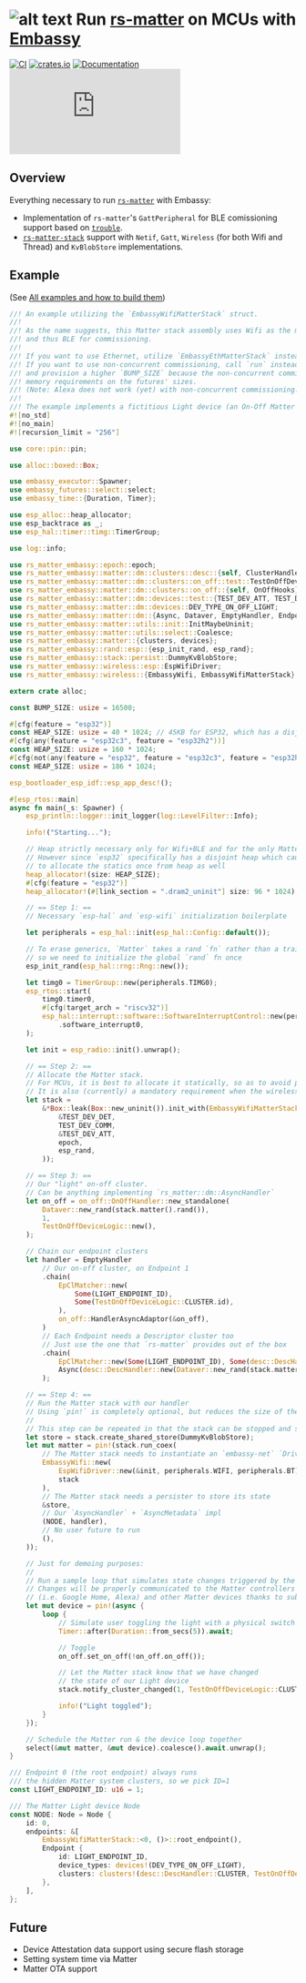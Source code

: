 # ![alt text](https://avatars.githubusercontent.com/u/61027988?s=48&v=4 "rs-matter-embassy") Run [rs-matter](https://github.com/project-chip/rs-matter) on MCUs with [Embassy](https://github.com/embassy-rs/embassy)

[![CI](https://github.com/ivmarkov/rs-matter-embassy/actions/workflows/ci.yml/badge.svg)](https://github.com/ivmarkov/rs-matter-embassy/actions/workflows/ci.yml)
[![crates.io](https://img.shields.io/crates/v/rs-matter-embassy.svg)](https://crates.io/crates/rs-matter-embassy)
[![Documentation](https://img.shields.io/badge/docs-esp--rs-brightgreen)](https://ivmarkov.github.io/ivmarkov/rs-matter-embassy/index.html)
[![Matrix](https://img.shields.io/matrix/matter-rs:matrix.org?label=join%20matrix&color=BEC5C9&logo=matrix)](https://matrix.to/#/#matter-rs:matrix.org)

## Overview

Everything necessary to run [`rs-matter`](https://github.com/project-chip/rs-matter) with Embassy:
* Implementation of `rs-matter`'s `GattPeripheral` for BLE comissioning support based on [`trouble`](https://github.com/embassy-rs/trouble).
* [`rs-matter-stack`](https://github.com/ivmarkov/rs-matter-stack) support with `Netif`, `Gatt`, `Wireless` (for both Wifi and Thread) and `KvBlobStore` implementations.

## Example

(See [All examples and how to build them](examples))

```rust
//! An example utilizing the `EmbassyWifiMatterStack` struct.
//!
//! As the name suggests, this Matter stack assembly uses Wifi as the main transport,
//! and thus BLE for commissioning.
//!
//! If you want to use Ethernet, utilize `EmbassyEthMatterStack` instead.
//! If you want to use non-concurrent commissioning, call `run` instead of `run_coex`
//! and provision a higher `BUMP_SIZE` because the non-concurrent commissioning has slightly higher
//! memory requirements on the futures' sizes.
//! (Note: Alexa does not work (yet) with non-concurrent commissioning.)
//!
//! The example implements a fictitious Light device (an On-Off Matter cluster).
#![no_std]
#![no_main]
#![recursion_limit = "256"]

use core::pin::pin;

use alloc::boxed::Box;

use embassy_executor::Spawner;
use embassy_futures::select::select;
use embassy_time::{Duration, Timer};

use esp_alloc::heap_allocator;
use esp_backtrace as _;
use esp_hal::timer::timg::TimerGroup;

use log::info;

use rs_matter_embassy::epoch::epoch;
use rs_matter_embassy::matter::dm::clusters::desc::{self, ClusterHandler as _};
use rs_matter_embassy::matter::dm::clusters::on_off::test::TestOnOffDeviceLogic;
use rs_matter_embassy::matter::dm::clusters::on_off::{self, OnOffHooks};
use rs_matter_embassy::matter::dm::devices::test::{TEST_DEV_ATT, TEST_DEV_COMM, TEST_DEV_DET};
use rs_matter_embassy::matter::dm::devices::DEV_TYPE_ON_OFF_LIGHT;
use rs_matter_embassy::matter::dm::{Async, Dataver, EmptyHandler, Endpoint, EpClMatcher, Node};
use rs_matter_embassy::matter::utils::init::InitMaybeUninit;
use rs_matter_embassy::matter::utils::select::Coalesce;
use rs_matter_embassy::matter::{clusters, devices};
use rs_matter_embassy::rand::esp::{esp_init_rand, esp_rand};
use rs_matter_embassy::stack::persist::DummyKvBlobStore;
use rs_matter_embassy::wireless::esp::EspWifiDriver;
use rs_matter_embassy::wireless::{EmbassyWifi, EmbassyWifiMatterStack};

extern crate alloc;

const BUMP_SIZE: usize = 16500;

#[cfg(feature = "esp32")]
const HEAP_SIZE: usize = 40 * 1024; // 45KB for ESP32, which has a disjoint heap
#[cfg(any(feature = "esp32c3", feature = "esp32h2"))]
const HEAP_SIZE: usize = 160 * 1024;
#[cfg(not(any(feature = "esp32", feature = "esp32c3", feature = "esp32h2")))]
const HEAP_SIZE: usize = 186 * 1024;

esp_bootloader_esp_idf::esp_app_desc!();

#[esp_rtos::main]
async fn main(_s: Spawner) {
    esp_println::logger::init_logger(log::LevelFilter::Info);

    info!("Starting...");

    // Heap strictly necessary only for Wifi+BLE and for the only Matter dependency which needs (~4KB) alloc - `x509`
    // However since `esp32` specifically has a disjoint heap which causes bss size troubles, it is easier
    // to allocate the statics once from heap as well
    heap_allocator!(size: HEAP_SIZE);
    #[cfg(feature = "esp32")]
    heap_allocator!(#[link_section = ".dram2_uninit"] size: 96 * 1024);

    // == Step 1: ==
    // Necessary `esp-hal` and `esp-wifi` initialization boilerplate

    let peripherals = esp_hal::init(esp_hal::Config::default());

    // To erase generics, `Matter` takes a rand `fn` rather than a trait or a closure,
    // so we need to initialize the global `rand` fn once
    esp_init_rand(esp_hal::rng::Rng::new());

    let timg0 = TimerGroup::new(peripherals.TIMG0);
    esp_rtos::start(
        timg0.timer0,
        #[cfg(target_arch = "riscv32")]
        esp_hal::interrupt::software::SoftwareInterruptControl::new(peripherals.SW_INTERRUPT)
            .software_interrupt0,
    );

    let init = esp_radio::init().unwrap();

    // == Step 2: ==
    // Allocate the Matter stack.
    // For MCUs, it is best to allocate it statically, so as to avoid program stack blowups (its memory footprint is ~ 35 to 50KB).
    // It is also (currently) a mandatory requirement when the wireless stack variation is used.
    let stack =
        &*Box::leak(Box::new_uninit()).init_with(EmbassyWifiMatterStack::<BUMP_SIZE, ()>::init(
            &TEST_DEV_DET,
            TEST_DEV_COMM,
            &TEST_DEV_ATT,
            epoch,
            esp_rand,
        ));

    // == Step 3: ==
    // Our "light" on-off cluster.
    // Can be anything implementing `rs_matter::dm::AsyncHandler`
    let on_off = on_off::OnOffHandler::new_standalone(
        Dataver::new_rand(stack.matter().rand()),
        1,
        TestOnOffDeviceLogic::new(),
    );

    // Chain our endpoint clusters
    let handler = EmptyHandler
        // Our on-off cluster, on Endpoint 1
        .chain(
            EpClMatcher::new(
                Some(LIGHT_ENDPOINT_ID),
                Some(TestOnOffDeviceLogic::CLUSTER.id),
            ),
            on_off::HandlerAsyncAdaptor(&on_off),
        )
        // Each Endpoint needs a Descriptor cluster too
        // Just use the one that `rs-matter` provides out of the box
        .chain(
            EpClMatcher::new(Some(LIGHT_ENDPOINT_ID), Some(desc::DescHandler::CLUSTER.id)),
            Async(desc::DescHandler::new(Dataver::new_rand(stack.matter().rand())).adapt()),
        );

    // == Step 4: ==
    // Run the Matter stack with our handler
    // Using `pin!` is completely optional, but reduces the size of the final future
    //
    // This step can be repeated in that the stack can be stopped and started multiple times, as needed.
    let store = stack.create_shared_store(DummyKvBlobStore);
    let mut matter = pin!(stack.run_coex(
        // The Matter stack needs to instantiate an `embassy-net` `Driver` and `Controller`
        EmbassyWifi::new(
            EspWifiDriver::new(&init, peripherals.WIFI, peripherals.BT),
            stack
        ),
        // The Matter stack needs a persister to store its state
        &store,
        // Our `AsyncHandler` + `AsyncMetadata` impl
        (NODE, handler),
        // No user future to run
        (),
    ));

    // Just for demoing purposes:
    //
    // Run a sample loop that simulates state changes triggered by the HAL
    // Changes will be properly communicated to the Matter controllers
    // (i.e. Google Home, Alexa) and other Matter devices thanks to subscriptions
    let mut device = pin!(async {
        loop {
            // Simulate user toggling the light with a physical switch every 5 seconds
            Timer::after(Duration::from_secs(5)).await;

            // Toggle
            on_off.set_on_off(!on_off.on_off());

            // Let the Matter stack know that we have changed
            // the state of our Light device
            stack.notify_cluster_changed(1, TestOnOffDeviceLogic::CLUSTER.id);

            info!("Light toggled");
        }
    });

    // Schedule the Matter run & the device loop together
    select(&mut matter, &mut device).coalesce().await.unwrap();
}

/// Endpoint 0 (the root endpoint) always runs
/// the hidden Matter system clusters, so we pick ID=1
const LIGHT_ENDPOINT_ID: u16 = 1;

/// The Matter Light device Node
const NODE: Node = Node {
    id: 0,
    endpoints: &[
        EmbassyWifiMatterStack::<0, ()>::root_endpoint(),
        Endpoint {
            id: LIGHT_ENDPOINT_ID,
            device_types: devices!(DEV_TYPE_ON_OFF_LIGHT),
            clusters: clusters!(desc::DescHandler::CLUSTER, TestOnOffDeviceLogic::CLUSTER),
        },
    ],
};
```

## Future

* Device Attestation data support using secure flash storage
* Setting system time via Matter
* Matter OTA support
